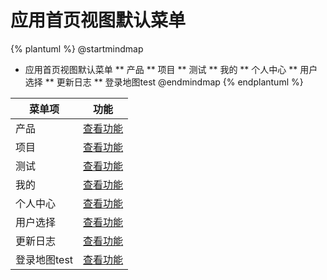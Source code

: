 # 应用首页视图默认菜单



{% plantuml %}
@startmindmap
* 应用首页视图默认菜单
** 产品
** 项目
** 测试
** 我的
** 个人中心
** 用户选择
** 更新日志
** 登录地图test
@endmindmap
{% endplantuml %}




| 菜单项      |  功能  |
| --------   |   ----  |
|产品|[查看功能](func/ProductMobMDView.md)|
|项目|[查看功能](func/ProjectMobMDView.md)|
|测试|[查看功能](func/ProductTestMobMDView.md)|
|我的|[查看功能](func/IbzMyTerritoryMobTabExpView.md)|
|个人中心|[查看功能](func/UserUserCenterMobEditView.md)|
|用户选择|[查看功能](func/UserMobPickupView.md)|
|更新日志|[查看功能](func/SysUpdateLogMobMDView.md)|
|登录地图test|[查看功能](func/ActionMobMapView.md)|

